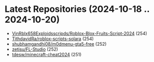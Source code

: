 # Latest Repositories (2024-10-18 .. 2024-10-20)

- [VinRblx658Exploidsscripds/Roblox-Blox-Fruits-Script-2024](https://github.com/VinRblx658Exploidsscripds/Roblox-Blox-Fruits-Script-2024) (254)
- [TithdavidRa/roblox-scripts-solara](https://github.com/TithdavidRa/roblox-scripts-solara) (254)
- [shubhamgandhi08/m0dmenu-gta5-free](https://github.com/shubhamgandhi08/m0dmenu-gta5-free) (252)
- [zetisu/FL-Studio](https://github.com/zetisu/FL-Studio) (252)
- [tdesw/minecraft-cheat2024](https://github.com/tdesw/minecraft-cheat2024) (251)
